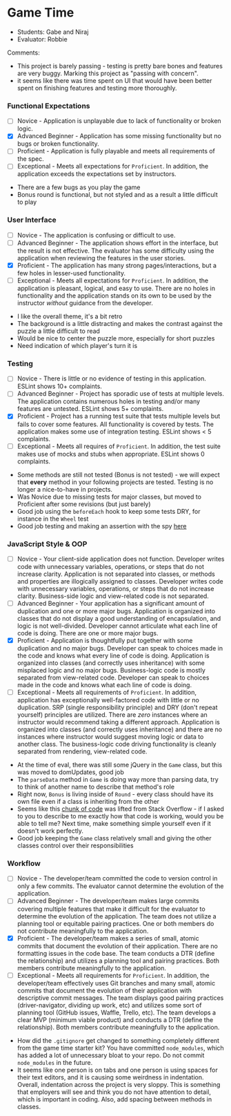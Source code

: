 # Game Time
* Students: Gabe and Niraj
* Evaluator: Robbie

Comments:
* This project is barely passing - testing is pretty bare bones and features are very buggy. Marking this project as "passing with concern".
* it seems like there was time spent on UI that would have been better spent on finishing features and testing more thoroughly.

### Functional Expectations

* [ ] Novice - Application is unplayable due to lack of functionality or broken logic.
* [X] Advanced Beginner - Application has some missing functionality but no bugs or broken functionality.
* [ ] Proficient - Application is fully playable and meets all requirements of the spec.
* [ ] Exceptional - Meets all expectations for `Proficient`. In addition, the application exceeds the expectations set by instructors.

- There are a few bugs as you play the game
- Bonus round is functional, but not styled and as a result a little difficult to play

### User Interface

* [ ] Novice - The application is confusing or difficult to use.
* [ ] Advanced Beginner - The application shows effort in the interface, but the result is not effective. The evaluator has some difficulty using the application when reviewing the features in the user stories.
* [X] Proficient - The application has many strong pages/interactions, but a few holes in lesser-used functionality.
* [ ] Exceptional -  Meets all expectations for `Proficient`. In addition, the application is pleasant, logical, and easy to use. There are no holes in functionality and the application stands on its own to be used by the instructor _without_ guidance from the developer.

- I like the overall theme, it's a bit retro
- The background is a little distracting and makes the contrast against the puzzle a little difficult to read
- Would be nice to center the puzzle more, especially for short puzzles
- Need indication of which player's turn it is

### Testing

* [ ] Novice - There is little or no evidence of testing in this application. ESLint shows 10+ complaints.
* [ ] Advanced Beginner - Project has sporadic use of tests at multiple levels. The application contains numerous holes in testing and/or many features are untested. ESLint shows 5+ complaints.
* [X] Proficient - Project has a running test suite that tests multiple levels but fails to cover some features. All functionality is covered by tests. The application makes some use of integration testing. ESLint shows < 5 complaints.
* [ ] Exceptional - Meets all requires of `Proficient`. In addition, the test suite makes use of mocks and stubs when appropriate. ESLint shows 0 complaints.

- Some methods are still not tested (Bonus is not tested) - we will expect that **every** method in your following projects are tested. Testing is no longer a nice-to-have in projects.
- Was Novice due to missing tests for major classes, but moved to Proficient after some revisions (but just barely)
- Good job using the `beforeEach` hook to keep some tests DRY, for instance in the `Wheel` test
- Good job testing and making an assertion with the spy [here](https://github.com/niroz11/wheel-of-fortune/blob/master/test/Round-test.js#L34)

### JavaScript Style & OOP

* [ ] Novice - Your client-side application does not function. Developer writes code with unnecessary variables, operations, or steps that do not increase clarity. Application is not separated into classes, or methods and properties are illogically assigned to classes. Developer writes code with unnecessary variables, operations, or steps that do not increase clarity. Business-side logic and view-related code is not separated.
* [ ] Advanced Beginner - Your application has a significant amount of duplication and one or more major bugs. Application is organized into classes that do not display a good understanding of encapsulation, and logic is not well-divided. Developer cannot articulate what each line of code is doing. There are one or more major bugs.
* [X] Proficient - Application is thoughtfully put together with some duplication and no major bugs. Developer can speak to choices made in the code and knows what every line of code is doing. Application is organized into classes (and correctly uses inheritance) with some misplaced logic and no major bugs. Business-logic code is mostly separated from view-related code. Developer can speak to choices made in the code and knows what each line of code is doing.
* [ ] Exceptional - Meets all requirements of `Proficient`. In addition, application has exceptionally well-factored code with little or no duplication. SRP (single responsibility principle) and DRY (don't repeat yourself) principles are utilized. There are _zero_ instances where an instructor would recommend taking a different approach. Application is organized into classes (and correctly uses inheritance) and there are no instances where instructor would suggest moving logic or data to another class. The business-logic code driving functionality is cleanly separated from rendering, view-related code.

- At the time of eval, there was still some jQuery in the `Game` class, but this was moved to domUpdates, good job
- The `parseData` method in `Game` is doing way more than parsing data, try to think of another name to describe that method's role
- Right now, `Bonus` is living inside of `Round` - every class should have its own file even if a class is inheriting from the other
- Seems like this [chunk of code](https://github.com/niroz11/wheel-of-fortune/blob/master/src/round.js#L64-L70) was lifted from Stack Overflow - if I asked to you to describe to me exactly how that code is working, would you be able to tell me? Next time, make something simple yourself even if it doesn't work perfectly.
- Good job keeping the `Game` class relatively small and giving the other classes control over their responsibilities

### Workflow
* [ ] Novice - The developer/team committed the code to version control in only a few commits. The evaluator cannot determine the evolution of the application.
* [ ] Advanced Beginner - The developer/team makes large commits covering multiple features that make it difficult for the evaluator to determine the evolution of the application. The team does not utilize a planning tool or equitable pairing practices. One or both members do not contribute meaningfully to the application.
* [X] Proficient - The developer/team makes a series of small, atomic commits that document the evolution of their application. There are no formatting issues in the code base. The team conducts a DTR (define the relationship) and utilizes a planning tool and pairing practices. Both members contribute meaningfully to the application.
* [ ] Exceptional - Meets all requirements for `Proficient`. In addition, the developer/team effectively uses Git branches and many small, atomic commits that document the evolution of their application with descriptive commit messages. The team displays good pairing practices (driver-navigator, dividing up work, etc) and utilizes some sort of planning tool (GitHub issues, Waffle, Trello, etc). The team develops a clear MVP (minimum viable product) and conducts a DTR (define the relationship). Both members contribute meaningfully to the application.

- How did the `.gitignore` get changed to something completely different from the game time starter kit? You have committed `node_modules`, which has added a lot of unnecessary bloat to your repo. Do not commit `node_modules` in the future.
- It seems like one person is on tabs and one person is using spaces for their text editors, and it is causing some weirdness in indentation. Overall, indentation across the project is very sloppy. This is something that employers will see and think you do not have attention to detail, which is important in coding. Also, add spacing between methods in classes.

